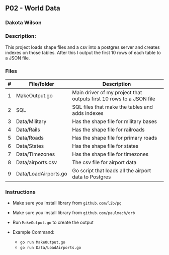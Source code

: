 ## P02 - World Data
### Dakota Wilson
### Description:

This project loads shape files and a csv into a postgres server and creates indexes on those tables. After this I output the first 10 rows of each table to a JSON file.

### Files

|   #   | File/folder              | Description                                                         |
| :---: | ------------------------ | ------------------------------------------------------------------- |
|   1   | MakeOutput.go            | Main driver of my project that outputs first 10 rows to a JSON file |
|   2   | SQL                      | SQL files that make the tables and adds indexes                     |
|   3   | Data/Military            | Has the shape file for military bases                               |
|   4   | Data/Rails               | Has the shape file for railroads                                    |
|   5   | Data/Roads               | Has the shape file for primary roads                                |
|   6   | Data/States              | Has the shape file for states                                       |
|   7   | Data/Timezones           | Has the shape file for timezones                                    |
|   8   | Data/airports.csv        | The csv file for airport data                                       |
|   9   | Data/LoadAirports.go     | Go script that loads all the airport data to Postgres               |


### Instructions

- Make sure you install library from `github.com/lib/pq`
- Make sure you install library from `github.com/paulmach/orb`
- Run `MakeOutput.go` to create the output

- Example Command:
    - `go run MakeOutput.go`
    - `go run Data/LoadAirports.go`